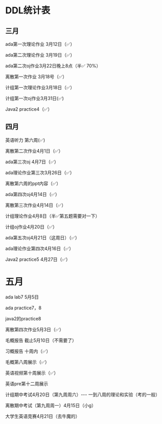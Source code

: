 # DDL统计表

## 三月

ada第一次理论作业 3月12日（✅）

ada第二次理论作业 3月19日（✅）

ada第二次oj作业3月22日晚上8点（半✅ 70%）

离散第一次作业 3月18号（✅）

计组第一次理论作业3月18日（✅）

计组第一次oj作业3月31日(✅)

Java2 practice4（✅）



## 四月

英语听力 第六周(✅)

离散第二次作业4月1日（✅）

ada第三次oj 4月7日（✅）

ada理论作业第三次3月26日（✅）



离散第六周的ppt内容（✅）

ada第四次oj4月14日（✅）

离散第三次作业4月14日（✅）

计组理论作业4月8日（半✅第五题需要对一下）

计组oj作业4月20日（✅）

ada第五次oj4月21日（这周日）（✅）

ada理论作业第四次4月16日（✅）

Java2 practice5 4月27日（✅）

# 五月

ada lab7 5月5日

ada practice7，8

java2的practice8

离散第四次作业5月3日（✅）

毛概报告 截止5月10日（不需要了）

习概报告 十周内（✅）





毛概第八周展示（✅）

英语视频第十周展示（✅）

英语pre第十二周展示

计组期中考试4月20日（第九周周六）---  一到八周的理论和实验（考的一般）

离散期中考试（第九周周一）4月15日（小g）

大学生英语竞赛4月21日（去牛魔的）
